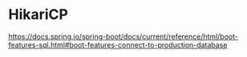 # HikariCP

https://docs.spring.io/spring-boot/docs/current/reference/html/boot-features-sql.html#boot-features-connect-to-production-database